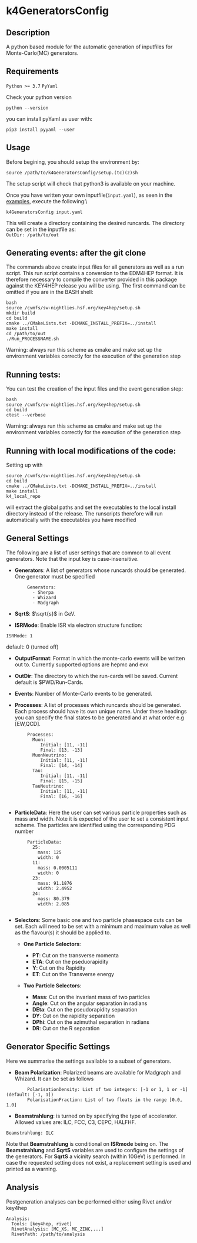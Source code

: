 # k4GeneratorsConfig

## Description
A python based module for the automatic generation of inputfiles for  Monte-Carlo(MC) generators.

## Requirements
`Python >= 3.7`
`PyYaml`

Check your python version
```
python --version
```

you can install pyYaml as user with:
```
pip3 install pyyaml --user
```

## Usage
Before begining, you should setup the environment by:
```
source /path/to/k4GeneratorsConfig/setup.(tc)(z)sh
```
The setup script will check that python3 is available on your machine.

Once you have written your own inputfile(`input.yaml`), as seen in the [examples](https://github.com/key4hep/k4GeneratorsConfig/tree/main/examples), execute the following:\

`k4GeneratorsConfig input.yaml`

This will create a directory containing the desired runcards. The directory can be set in the inputfile as:\
`OutDir: /path/to/out`

## Generating events: after the git clone
The commands above create input files for all generators as well as a run script. This run script contains a conversion to the EDM4HEP format. It is therefore necessary to compile the converter provided in this package against the KEY4HEP release you will be using. The first command can be omitted if you are in the BASH shell:
```
bash
source /cvmfs/sw-nightlies.hsf.org/key4hep/setup.sh
mkdir build
cd build
cmake ../CMakeLists.txt -DCMAKE_INSTALL_PREFIX=../install
make install
cd /path/to/out
./Run_PROCESSNAME.sh
```
Warning: always run this scheme as cmake and make set up the environment variables correctly for the execution of the generation step

## Running tests:
You can test the creation of the input files and the event generation step:
```
bash
source /cvmfs/sw-nightlies.hsf.org/key4hep/setup.sh
cd build
ctest --verbose
```
Warning: always run this scheme as cmake and make set up the environment variables correctly for the execution of the generation step

## Running with local modifications of the code:
Setting up with
```
source /cvmfs/sw-nightlies.hsf.org/key4hep/setup.sh
cd build
cmake ../CMakeLists.txt -DCMAKE_INSTALL_PREFIX=../install
make install
k4_local_repo
```
will extract the global paths and set the executables to the local install directory instead of the release. The runscripts therefore will run automatically with the executables
you have modified

## General Settings
The following are a list of user settings that are common to all event generators. Note that the input key is case-insensitive.

- **Generators**: A list of generators whose runcards should be generated. One generator must be specified
```
		Generators:
		  - Sherpa
		  - Whizard
		  - Madgraph

```
- **SqrtS**: $\sqrt{s}$ in GeV.

- **ISRMode**: Enable ISR via electron structure function:
```
ISRMode: 1
```
default: 0 (turned off)

- **OutputFormat**: Format in which the monte-carlo events will be written out to. Currently supported options are hepmc and evx

- **OutDir**: The directory to which the run-cards will be saved. Current default is $PWD/Run-Cards.

- **Events**: Number of Monte-Carlo events to be generated.

- **Processes**: A list of processes which runcards should be generated. Each process should have its own unique name. Under these headings you can
				 specify the final states to be generated and at what order e.g [EW,QCD].
```
		Processes:
		  Muon:
		     Initial: [11, -11]
		     Final: [13, -13]
		  MuonNeutrino:
		     Initial: [11, -11]
		     Final: [14, -14]
		  Tau:
		     Initial: [11, -11]
		     Final: [15, -15]
		  TauNeutrino:
		     Initial: [11, -11]
		     Final: [16, -16]


```

- **ParticleData**: Here the user can set various particle properties such as mass and width. Note it is expected of the user to set a consistent input scheme.
					The particles are identified using the corresponding PDG number

```
		ParticleData:
		  25:
		    mass: 125
		    width: 0
		  11:
		    mass: 0.0005111
		    width: 0
		  23:
		    mass: 91.1876
		    width: 2.4952
		  24:
		    mass: 80.379
		    width: 2.085


```

- **Selectors**: Some basic one and two particle phasespace cuts can be set. Each will need to be set with a minimum and maximum value as well as the flavour(s)
				it should be applied to.
  - **One Particle Selectors**:
  	- **PT**: Cut on the transverse momenta
  	- **ETA**: Cut on the pseduorapidity
  	- **Y**: Cut on the Rapidity
  	- **ET**: Cut on the Transverse energy

  - **Two Particle Selectors**:
  	- **Mass**: Cut on the invariant mass of two particles
  	- **Angle**: Cut on the angular separation in radians
  	- **DEta**: Cut on the pseudorapidity separation
  	- **DY**: Cut on the rapidity separation
  	- **DPhi**: Cut on the azimuthal separation in radians
  	- **DR**: Cut on the R separation


## Generator Specific Settings
Here we summarise the settings available to a subset of generators.


- **Beam Polarization**: Polarized beams are available for Madgraph and Whizard. It can be set as follows
```
		PolarisationDensity: List of two integers: [-1 or 1, 1 or -1] (default: [-1, 1])
		PolarisationFraction: List of two floats in the range [0.0, 1.0]
```
- **Beamstrahlung**: is turned on by specifying the type of accelerator. Allowed values are: ILC, FCC, C3, CEPC, HALFHF.
```
Beamstrahlung: ILC
```
Note that **Beamstrahlung** is conditional on **ISRmode** being on. The **Beamstrahlung** and **SqrtS** variables are used to configure the settings of the generators. For **SqrtS** a vicinity search (within 10GeV) is performed. In case the requested setting does not exist, a replacement setting is used and printed as a warning.

## Analysis
Postgeneration analyses can be performed either using Rivet and/or key4hep
```
Analysis:
  Tools: [key4hep, rivet]
  RivetAnalysis: [MC_XS, MC_ZINC,...]
  RivetPath: /path/to/analysis
```
